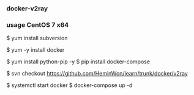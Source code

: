 ### docker-v2ray

### usage CentOS 7 x64

$ yum install subversion

$ yum -y install docker

$ yum install python-pip -y
$ pip install docker-compose

$ svn checkout https://github.com/HeminWon/learn/trunk/docker/v2ray

$ systemctl start docker
$ docker-compose up -d